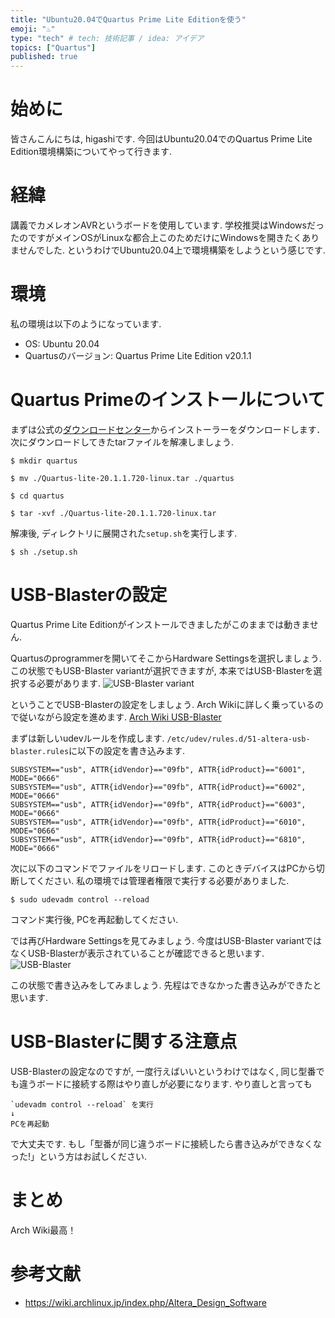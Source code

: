 ```yaml
---
title: "Ubuntu20.04でQuartus Prime Lite Editionを使う"
emoji: "♨"
type: "tech" # tech: 技術記事 / idea: アイデア
topics: ["Quartus"]
published: true
---
```


# 始めに
皆さんこんにちは, higashiです.
今回はUbuntu20.04でのQuartus Prime Lite Edition環境構築についてやって行きます.

# 経緯
講義でカメレオンAVRというボードを使用しています.
学校推奨はWindowsだったのですがメインOSがLinuxな都合上このためだけにWindowsを開きたくありませんでした.
というわけでUbuntu20.04上で環境構築をしようという感じです.

# 環境
私の環境は以下のようになっています.
- OS: Ubuntu 20.04
- Quartusのバージョン: Quartus Prime Lite Edition v20.1.1

# Quartus Primeのインストールについて
まずは公式の[ダウンロードセンター](https://fpgasoftware.intel.com/20.1.1/?edition=lite&platform=linux)からインストーラーをダウンロードします．
次にダウンロードしてきたtarファイルを解凍しましょう.
```
$ mkdir quartus

$ mv ./Quartus-lite-20.1.1.720-linux.tar ./quartus

$ cd quartus

$ tar -xvf ./Quartus-lite-20.1.1.720-linux.tar
```

解凍後, ディレクトリに展開された`setup.sh`を実行します.
```
$ sh ./setup.sh
```

# USB-Blasterの設定
Quartus Prime Lite Editionがインストールできましたがこのままでは動きません.

Quartusのprogrammerを開いてそこからHardware Settingsを選択しましょう.
この状態でもUSB-Blaster variantが選択できますが, 本来ではUSB-Blasterを選択する必要があります.
![USB-Blaster variant](https://i.gyazo.com/a1612c28d99153c2165a76f3a4811bbe.png)

ということでUSB-Blasterの設定をしましょう.
Arch Wikiに詳しく乗っているので従いながら設定を進めます.
[Arch Wiki USB-Blaster](https://wiki.archlinux.jp/index.php/Altera_Design_Software#USB-Blaster_Download_Cable_Driver)

まずは新しいudevルールを作成します.
`/etc/udev/rules.d/51-altera-usb-blaster.rules`に以下の設定を書き込みます.
```
SUBSYSTEM=="usb", ATTR{idVendor}=="09fb", ATTR{idProduct}=="6001", MODE="0666"
SUBSYSTEM=="usb", ATTR{idVendor}=="09fb", ATTR{idProduct}=="6002", MODE="0666"
SUBSYSTEM=="usb", ATTR{idVendor}=="09fb", ATTR{idProduct}=="6003", MODE="0666"
SUBSYSTEM=="usb", ATTR{idVendor}=="09fb", ATTR{idProduct}=="6010", MODE="0666"
SUBSYSTEM=="usb", ATTR{idVendor}=="09fb", ATTR{idProduct}=="6810", MODE="0666"
```

次に以下のコマンドでファイルをリロードします.
このときデバイスはPCから切断してください.
私の環境では管理者権限で実行する必要がありました.
```
$ sudo udevadm control --reload
```

コマンド実行後, PCを再起動してください.

では再びHardware Settingsを見てみましょう.
今度はUSB-Blaster variantではなくUSB-Blasterが表示されていることが確認できると思います.
![USB-Blaster](https://i.gyazo.com/be538b0cf1727340e6d4c640a013af02.png)

この状態で書き込みをしてみましょう.
先程はできなかった書き込みができたと思います.

# USB-Blasterに関する注意点
USB-Blasterの設定なのですが, 一度行えばいいというわけではなく, 同じ型番でも違うボードに接続する際はやり直しが必要になります.
やり直しと言っても
```
`udevadm control --reload` を実行
↓
PCを再起動
```
で大丈夫です.
もし「型番が同じ違うボードに接続したら書き込みができなくなった!」という方はお試しください.

# まとめ
Arch Wiki最高！

# 参考文献
- https://wiki.archlinux.jp/index.php/Altera_Design_Software
